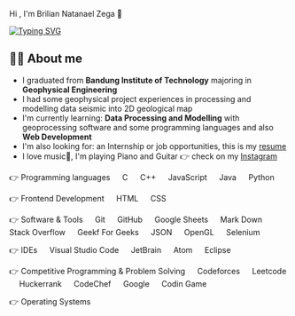 Hi , I'm Brilian Natanael Zega 👋

[![Typing SVG](https://readme-typing-svg.herokuapp.com/?lines=I+graduated+from;Bandung+Institute+of+Technology;majoring+in+Geophysical+Engineering)](https://git.io/typing-svg)

## 💁‍♂️ About me
  * I graduated from **Bandung Institute of Technology** majoring in **Geophysical Engineering**
  * I had some geophysical project experiences in processing and modelling data seismic into 2D geological map
  * I'm currently learning: **Data Processing and Modelling** with geoprocessing software and some programming languages and also **Web Development**
  * I'm also looking for: an Internship or job opportunities, this is my [resume](https://drive.google.com/drive/my-drive)
  * I love music🎵, I'm playing Piano and Guitar 👉 check on my [Instagram](https://www.instagram.com/brilaja/)

👉 Programming languages
  C   C++   JavaScript   Java   Python

👉 Frontend Development
  HTML   CSS

👉 Software & Tools
  Git   GitHub   Google Sheets   Mark Down   Stack Overflow   Geekf For Geeks   JSON   OpenGL   Selenium

👉 IDEs
  Visual Studio Code   JetBrain   Atom   Eclipse

👉 Competitive Programming & Problem Solving
  Codeforces   Leetcode   Huckerrank   CodeChef   Google   Codin Game

👉 Operating Systems
           

